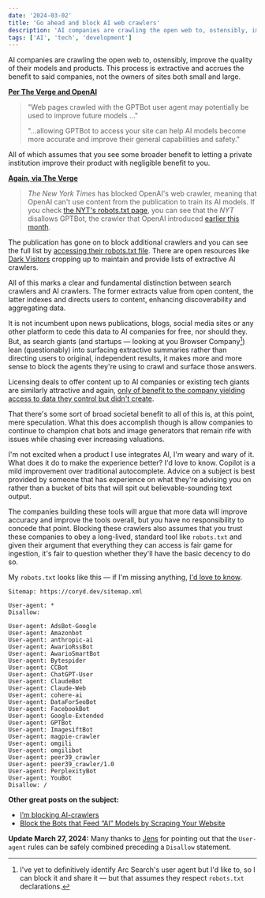 ```yaml
---
date: '2024-03-02'
title: 'Go ahead and block AI web crawlers'
description: 'AI companies are crawling the open web to, ostensibly, improve the quality of their models and products. This process is extractive and accrues the benefit to said companies, not the owners of sites both small and large.'
tags: ['AI', 'tech', 'development']
---
```

AI companies are crawling the open web to, ostensibly, improve the quality of their models and products. This process is extractive and accrues the benefit to said companies, not the owners of sites both small and large.<!-- excerpt -->

**[Per The Verge and OpenAI](https://www.theverge.com/2023/8/7/23823046/openai-data-scrape-block-ai)**
> "Web pages crawled with the GPTBot user agent may potentially be used to improve future models …"
>
> "…allowing GPTBot to access your site can help AI models become more accurate and improve their general capabilities and safety."

All of which assumes that you see some broader benefit to letting a private institution improve their product with negligible benefit to you.

**[Again, via The Verge](https://www.theverge.com/2023/8/21/23840705/new-york-times-openai-web-crawler-ai-gpt)**
> *The New York Times* has blocked OpenAI's web crawler, meaning that OpenAI can't use content from the publication to train its AI models. If you check [the NYT's robots.txt page](https://www.nytimes.com/robots.txt), you can see that the *NYT* disallows GPTBot, the crawler that OpenAI introduced [earlier this month](https://www.theverge.com/2023/8/7/23823046/openai-data-scrape-block-ai).

The publication has gone on to block additional crawlers and you can see the full list by [accessing their robots.txt file](https://www.nytimes.com/robots.txt). There are open resources like [Dark Visitors](https://darkvisitors.com/) cropping up to maintain and provide lists of extractive AI crawlers.

All of this marks a clear and fundamental distinction between search crawlers and AI crawlers. The former extracts value from open content, the latter indexes and directs users *to* content, enhancing discoverability and aggregating data.

It is not incumbent upon news publications, blogs, social media sites or any other platform to cede this data to AI companies for free, nor should they. But, as search giants (and startups — looking at you Browser Company[^1]) lean (questionably) into surfacing  extractive summaries rather than directing users to original, independent results, it makes more and more sense to block the agents they're using to crawl and surface those answers.

Licensing deals to offer content up to AI companies or existing tech giants are similarly attractive and again, [only of benefit to the company yielding access to data they control but didn't create](https://www.reuters.com/technology/reddit-ai-content-licensing-deal-with-google-sources-say-2024-02-22/).

That there's some sort of broad societal benefit to all of this is, at this point, mere speculation. What this does accomplish though is allow companies to continue to champion chat bots and image generators that remain rife with issues while chasing ever increasing valuations.

I'm not excited when a product I use integrates AI, I'm weary and wary of it. What does it do to make the experience better? I'd love to know. Copilot is a mild improvement over traditional autocomplete. Advice on a subject is best provided by someone that has experience on what they're advising you on rather than a bucket of bits that will spit out believable-sounding text output.

The companies building these tools will argue that more data will improve accuracy and improve the tools overall, but you have no responsibility to concede that point. Blocking these crawlers also assumes that you trust these companies to obey a long-lived, standard tool like `robots.txt` and given their argument that everything they can access is fair game for ingestion, it's fair to question whether they'll have the basic decency to do so.

My `robots.txt` looks like this — if I'm missing anything, [I'd love to know](https://coryd.dev/contact).

```text
Sitemap: https://coryd.dev/sitemap.xml

User-agent: *
Disallow:

User-agent: AdsBot-Google
User-agent: Amazonbot
User-agent: anthropic-ai
User-agent: AwarioRssBot
User-agent: AwarioSmartBot
User-agent: Bytespider
User-agent: CCBot
User-agent: ChatGPT-User
User-agent: ClaudeBot
User-agent: Claude-Web
User-agent: cohere-ai
User-agent: DataForSeoBot
User-agent: FacebookBot
User-agent: Google-Extended
User-agent: GPTBot
User-agent: ImagesiftBot
User-agent: magpie-crawler
User-agent: omgili
User-agent: omgilibot
User-agent: peer39_crawler
User-agent: peer39_crawler/1.0
User-agent: PerplexityBot
User-agent: YouBot
Disallow: /
```

**Other great posts on the subject:**
- [I’m blocking AI-crawlers](https://roelant.net/en/2023/im-blocking-ai-crawlers/)
- [Block the Bots that Feed “AI” Models by Scraping Your Website](https://neil-clarke.com/block-the-bots-that-feed-ai-models-by-scraping-your-website/)

**Update March 27, 2024:** Many thanks to [Jens](https://meiert.com/en/) for pointing out that the `User-agent` rules can be safely combined preceding a `Disallow` statement.

[^1]: I've yet to definitively identify Arc Search's user agent but I'd like to, so I can block it and share it — but that assumes they respect `robots.txt` declarations.